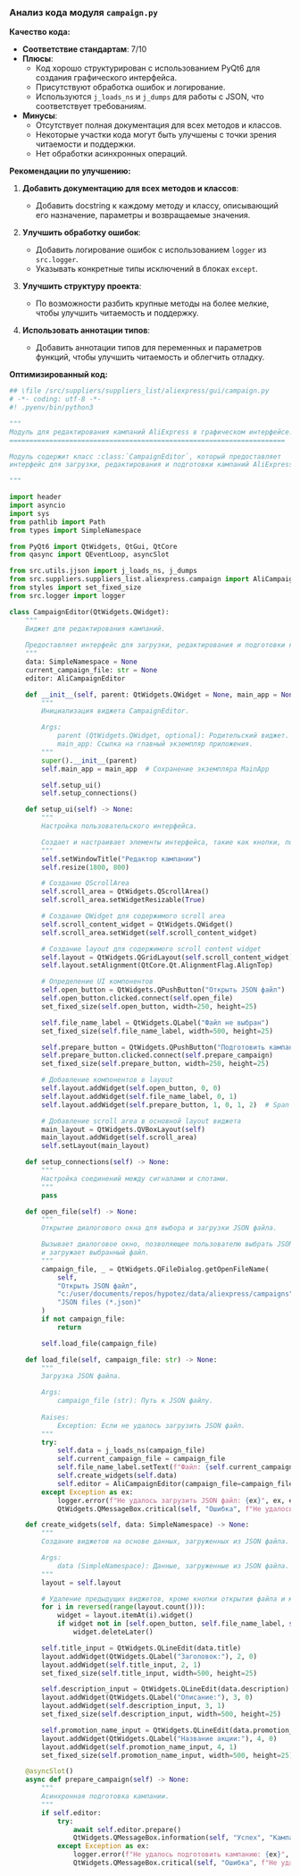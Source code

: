 ### **Анализ кода модуля `campaign.py`**

**Качество кода:**

- **Соответствие стандартам**: 7/10
- **Плюсы**:
    - Код хорошо структурирован с использованием PyQt6 для создания графического интерфейса.
    - Присутствуют обработка ошибок и логирование.
    - Используются `j_loads_ns` и `j_dumps` для работы с JSON, что соответствует требованиям.
- **Минусы**:
    - Отсутствует полная документация для всех методов и классов.
    - Некоторые участки кода могут быть улучшены с точки зрения читаемости и поддержки.
    - Нет обработки асинхронных операций.

**Рекомендации по улучшению:**

1.  **Добавить документацию для всех методов и классов**:
    - Добавить docstring к каждому методу и классу, описывающий его назначение, параметры и возвращаемые значения.

2.  **Улучшить обработку ошибок**:
    - Добавить логирование ошибок с использованием `logger` из `src.logger`.
    - Указывать конкретные типы исключений в блоках `except`.

3.  **Улучшить структуру проекта**:
    - По возможности разбить крупные методы на более мелкие, чтобы улучшить читаемость и поддержку.

4.  **Использовать аннотации типов**:
    - Добавить аннотации типов для переменных и параметров функций, чтобы улучшить читаемость и облегчить отладку.

**Оптимизированный код:**

```python
## \file /src/suppliers/suppliers_list/aliexpress/gui/campaign.py
# -*- coding: utf-8 -*-
#! .pyenv/bin/python3

"""
Модуль для редактирования кампаний AliExpress в графическом интерфейсе.
=====================================================================

Модуль содержит класс :class:`CampaignEditor`, который предоставляет
интерфейс для загрузки, редактирования и подготовки кампаний AliExpress.

"""

import header
import asyncio
import sys
from pathlib import Path
from types import SimpleNamespace

from PyQt6 import QtWidgets, QtGui, QtCore
from qasync import QEventLoop, asyncSlot

from src.utils.jjson import j_loads_ns, j_dumps
from src.suppliers.suppliers_list.aliexpress.campaign import AliCampaignEditor
from styles import set_fixed_size
from src.logger import logger

class CampaignEditor(QtWidgets.QWidget):
    """
    Виджет для редактирования кампаний.
    
    Предоставляет интерфейс для загрузки, редактирования и подготовки кампаний AliExpress.
    """
    data: SimpleNamespace = None
    current_campaign_file: str = None
    editor: AliCampaignEditor

    def __init__(self, parent: QtWidgets.QWidget = None, main_app = None) -> None:
        """
        Инициализация виджета CampaignEditor.

        Args:
            parent (QtWidgets.QWidget, optional): Родительский виджет. По умолчанию None.
            main_app: Ссылка на главный экземпляр приложения.
        """
        super().__init__(parent)
        self.main_app = main_app  # Сохранение экземпляра MainApp

        self.setup_ui()
        self.setup_connections()

    def setup_ui(self) -> None:
        """
        Настройка пользовательского интерфейса.

        Создает и настраивает элементы интерфейса, такие как кнопки, поля ввода и метки.
        """
        self.setWindowTitle("Редактор кампании")
        self.resize(1800, 800)

        # Создание QScrollArea
        self.scroll_area = QtWidgets.QScrollArea()
        self.scroll_area.setWidgetResizable(True)

        # Создание QWidget для содержимого scroll area
        self.scroll_content_widget = QtWidgets.QWidget()
        self.scroll_area.setWidget(self.scroll_content_widget)

        # Создание layout для содержимого scroll content widget
        self.layout = QtWidgets.QGridLayout(self.scroll_content_widget)
        self.layout.setAlignment(QtCore.Qt.AlignmentFlag.AlignTop)

        # Определение UI компонентов
        self.open_button = QtWidgets.QPushButton("Открыть JSON файл")
        self.open_button.clicked.connect(self.open_file)
        set_fixed_size(self.open_button, width=250, height=25)

        self.file_name_label = QtWidgets.QLabel("Файл не выбран")
        set_fixed_size(self.file_name_label, width=500, height=25)

        self.prepare_button = QtWidgets.QPushButton("Подготовить кампанию")
        self.prepare_button.clicked.connect(self.prepare_campaign)
        set_fixed_size(self.prepare_button, width=250, height=25)

        # Добавление компонентов в layout
        self.layout.addWidget(self.open_button, 0, 0)
        self.layout.addWidget(self.file_name_label, 0, 1)
        self.layout.addWidget(self.prepare_button, 1, 0, 1, 2)  # Span across two columns

        # Добавление scroll area в основной layout виджета
        main_layout = QtWidgets.QVBoxLayout(self)
        main_layout.addWidget(self.scroll_area)
        self.setLayout(main_layout)

    def setup_connections(self) -> None:
        """
        Настройка соединений между сигналами и слотами.
        """
        pass

    def open_file(self) -> None:
        """
        Открытие диалогового окна для выбора и загрузки JSON файла.

        Вызывает диалоговое окно, позволяющее пользователю выбрать JSON файл,
        и загружает выбранный файл.
        """
        campaign_file, _ = QtWidgets.QFileDialog.getOpenFileName(
            self,
            "Открыть JSON файл",
            "c:/user/documents/repos/hypotez/data/aliexpress/campaigns",
            "JSON files (*.json)"
        )
        if not campaign_file:
            return

        self.load_file(campaign_file)

    def load_file(self, campaign_file: str) -> None:
        """
        Загрузка JSON файла.

        Args:
            campaign_file (str): Путь к JSON файлу.
        
        Raises:
            Exception: Если не удалось загрузить JSON файл.
        """
        try:
            self.data = j_loads_ns(campaign_file)
            self.current_campaign_file = campaign_file
            self.file_name_label.setText(f"Файл: {self.current_campaign_file}")
            self.create_widgets(self.data)
            self.editor = AliCampaignEditor(campaign_file=campaign_file)
        except Exception as ex:
            logger.error(f"Не удалось загрузить JSON файл: {ex}", ex, exc_info=True)
            QtWidgets.QMessageBox.critical(self, "Ошибка", f"Не удалось загрузить JSON файл: {ex}")

    def create_widgets(self, data: SimpleNamespace) -> None:
        """
        Создание виджетов на основе данных, загруженных из JSON файла.

        Args:
            data (SimpleNamespace): Данные, загруженные из JSON файла.
        """
        layout = self.layout

        # Удаление предыдущих виджетов, кроме кнопки открытия файла и метки файла
        for i in reversed(range(layout.count())):
            widget = layout.itemAt(i).widget()
            if widget not in [self.open_button, self.file_name_label, self.prepare_button]:
                widget.deleteLater()

        self.title_input = QtWidgets.QLineEdit(data.title)
        layout.addWidget(QtWidgets.QLabel("Заголовок:"), 2, 0)
        layout.addWidget(self.title_input, 2, 1)
        set_fixed_size(self.title_input, width=500, height=25)

        self.description_input = QtWidgets.QLineEdit(data.description)
        layout.addWidget(QtWidgets.QLabel("Описание:"), 3, 0)
        layout.addWidget(self.description_input, 3, 1)
        set_fixed_size(self.description_input, width=500, height=25)

        self.promotion_name_input = QtWidgets.QLineEdit(data.promotion_name)
        layout.addWidget(QtWidgets.QLabel("Название акции:"), 4, 0)
        layout.addWidget(self.promotion_name_input, 4, 1)
        set_fixed_size(self.promotion_name_input, width=500, height=25)

    @asyncSlot()
    async def prepare_campaign(self) -> None:
        """
        Асинхронная подготовка кампании.
        """
        if self.editor:
            try:
                await self.editor.prepare()
                QtWidgets.QMessageBox.information(self, "Успех", "Кампания успешно подготовлена.")
            except Exception as ex:
                logger.error(f"Не удалось подготовить кампанию: {ex}", ex, exc_info=True)
                QtWidgets.QMessageBox.critical(self, "Ошибка", f"Не удалось подготовить кампанию: {ex}")